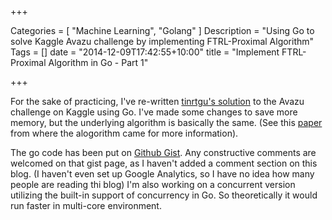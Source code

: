 +++

Categories = [ "Machine Learning", "Golang" ]
Description = "Using Go to solve Kaggle Avazu challenge by implementing FTRL-Proximal Algorithm"
Tags = []
date = "2014-12-09T17:42:55+10:00"
title = "Implement FTRL-Proximal Algorithm in Go - Part 1"

+++

For the sake of practicing, I've re-written [tinrtgu's solution](https://www.kaggle.com/c/avazu-ctr-prediction/forums/t/10927/beat-the-benchmark-with-less-than-1mb-of-memory) to the Avazu challenge on Kaggle using Go. I've made some changes to save more memory, but the underlying algorithm is basically the same. (See this [paper](https://gist.github.com/ceshine/c0f9538c48beb2069f57) from where the alogorithm came for more information).

The go code has been put on [Github Gist](https://gist.github.com/ceshine/c0f9538c48beb2069f57). Any constructive comments are welcomed on that gist page, as I haven't added a comment section on this blog. (I haven't even set up Google Analytics, so I have no idea how many people are reading thi blog) I'm also working on a concurrent version utilizing the built-in support of concurrency in Go. So theoretically it would run faster in multi-core environment.
